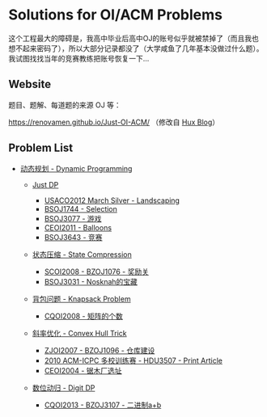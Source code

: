 # Solutions for OI/ACM Problems

这个工程最大的障碍是，我高中毕业后高中OJ的账号似乎就被禁掉了（而且我也想不起来密码了），所以大部分记录都没了（大学咸鱼了几年基本没做过什么题）。我试图找找当年的竞赛教练把账号恢复一下...





## Website

题目、题解、每道题的来源 OJ 等：

https://renovamen.github.io/Just-OI-ACM/ （修改自 [Hux Blog](https://github.com/Huxpro/huxpro.github.io)）



## Problem List

- [动态规划 - Dynamic Programming](https://github.com/Renovamen/Just-OI-ACM/tree/master/Dynamic-Programming)
  - [Just DP](https://github.com/Renovamen/Just-OI-ACM/tree/master/Dynamic-Programming/Just-DP)
    - [USACO2012 March Silver - Landscaping](https://github.com/Renovamen/Just-OI-ACM/blob/master/Dynamic-Programming/Just-DP/USACO2012-March-Silver-Landscaping.cpp)
    - [BSOJ1744 - Selection](https://github.com/Renovamen/Just-OI-ACM/blob/master/Dynamic-Programming/Just-DP/BSOJ1744-selection.cpp)
    - [BSOJ3077 - 游戏](https://github.com/Renovamen/Just-OI-ACM/blob/master/Dynamic-Programming/Just-DP/BSOJ3077-游戏.cpp)
    - [CEOI2011 - Balloons](https://github.com/Renovamen/Just-OI-ACM/blob/master/Dynamic-Programming/Just-DP/CEOI2011-Balloons.cpp)
    - [BSOJ3643 - 竞赛](https://github.com/Renovamen/Just-OI-ACM/blob/master/Dynamic-Programming/Just-DP/BSOJ3643-竞赛.cpp)
  - [状态压缩 - State Compression](https://github.com/Renovamen/Just-OI-ACM/tree/master/Dynamic-Programming/State-Compression)
    - [SCOI2008 - BZOJ1076 - 奖励关](https://github.com/Renovamen/Just-OI-ACM/blob/master/Dynamic-Programming/State-Compression/SCOI2008-HYSBZ1076-奖励关.cpp)
    - [BSOJ3031 - Nosknah的宝藏](https://github.com/Renovamen/Just-OI-ACM/blob/master/Dynamic-Programming/State-Compression/BSOJ3031-Nosknah的宝藏.cpp)
    
  - [背包问题 - Knapsack Problem](https://github.com/Renovamen/Just-OI-ACM/tree/master/Dynamic-Programming/Knapsack-Problem)
    - [CQOI2008 - 矩阵的个数](https://github.com/Renovamen/Just-OI-ACM/blob/master/Dynamic-Programming/Knapsack-Problem/CQOI2008-矩阵的个数.cpp)
  - [斜率优化 - Convex Hull Trick](https://github.com/Renovamen/Just-OI-ACM/tree/master/Dynamic-Programming/Convex-Hull-Trick)
    - [ZJOI2007 - BZOJ1096 - 仓库建设](https://github.com/Renovamen/Just-OI-ACM/blob/master/Dynamic-Programming/Convex-Hull-Trick/ZJOI2007-仓库建设.cpp)
    - [2010 ACM-ICPC 多校训练赛 - HDU3507 - Print Article](https://github.com/Renovamen/Just-OI-ACM/blob/master/Dynamic-Programming/Convex-Hull-Trick/HDU3507-Print-Article.cpp)
    - [CEOI2004 - 锯木厂选址](https://github.com/Renovamen/Just-OI-ACM/blob/master/Dynamic-Programming/Convex-Hull-Trick/CEOI2004-锯木厂选址.cpp)
    
  - [数位动归 - Digit DP](https://github.com/Renovamen/Just-OI-ACM/tree/master/Dynamic-Programming/Digit-DP)
    - [CQOI2013 - BZOJ3107 - 二进制a+b](https://github.com/Renovamen/Just-OI-ACM/blob/master/Dynamic-Programming/Digit-DP/CQOI2013-二进制a+b.cpp)